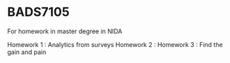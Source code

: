 # BADS7105
For homework in master degree in NIDA

Homework 1 : Analytics from surveys
Homework 2 : 
Homework 3 : Find the gain and pain
